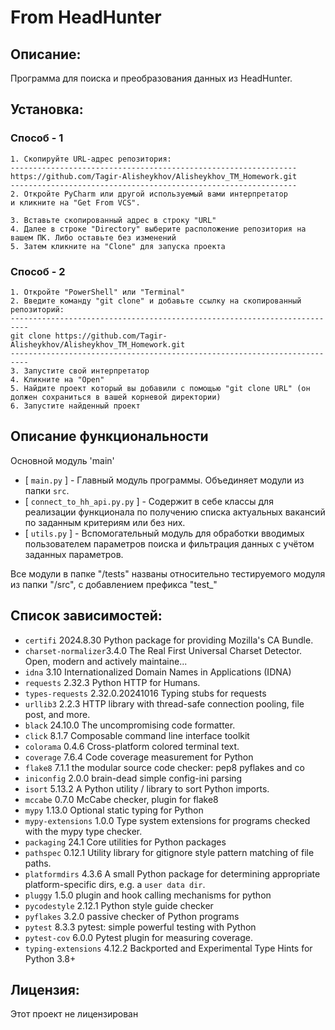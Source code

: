 #  From HeadHunter

## Описание:
Программа для поиска и преобразования данных из HeadHunter.

## Установка:

### Способ - 1
```
1. Скопируйте URL-адрес репозитория:
----------------------------------------------------------------
https://github.com/Tagir-Alisheykhov/Alisheykhov_TM_Homework.git
----------------------------------------------------------------
2. Откройте PyCharm или другой используемый вами интерпретатор
и кликните на "Get From VCS".

3. Вставьте скопированный адрес в строку "URL"
4. Далее в строке "Directory" выберите расположение репозитория на вашем ПК. Либо оставьте без изменений
5. Затем кликните на "Clone" для запуска проекта
```
### Способ - 2
```
1. Откройте "PowerShell" или "Terminal"
2. Введите команду "git clone" и добавьте ссылку на скопированный репозиторий:
--------------------------------------------------------------------------
git clone https://github.com/Tagir-Alisheykhov/Alisheykhov_TM_Homework.git
--------------------------------------------------------------------------
3. Запустите свой интерпретатор
4. Кликните на "Open"  
5. Найдите проект который вы добавили с помощью "git clone URL" (он должен сохраниться в вашей корневой директории)
6. Запустите найденный проект
```

## Описание функциональности

Основной модуль 'main'
- [ `main.py` ] - Главный модуль программы. Объединяет модули из папки `src`. 
- [ `connect_to_hh_api.py.py` ] - Содержит в себе классы для реализации функционала по получению списка актуальных вакансий
по заданным критериям или без них.
- [ `utils.py` ] - Вспомогательный модуль для обработки вводимых пользователем параметров поиска и фильтрация данных 
с учётом заданных параметров.

Все модули в папке "/tests" названы относительно тестируемого модуля из папки "/src", с добавлением префикса "test_"

## Список зависимостей:
- `certifi`           2024.8.30 Python package for providing Mozilla's CA Bundle.
- `charset-normalizer`3.4.0 The Real First Universal Charset Detector. Open, modern and actively maintaine...
- `idna`              3.10  Internationalized Domain Names in Applications (IDNA)
- `requests`          2.32.3 Python HTTP for Humans.
- `types-requests`    2.32.0.20241016 Typing stubs for requests
- `urllib3`           2.2.3 HTTP library with thread-safe connection pooling, file post, and more.
- `black`             24.10.0 The uncompromising code formatter.
- `click`             8.1.7  Composable command line interface toolkit
- `colorama`          0.4.6  Cross-platform colored terminal text.
- `coverage`          7.6.4  Code coverage measurement for Python
- `flake8`            7.1.1  the modular source code checker: pep8 pyflakes and co
- `iniconfig`         2.0.0  brain-dead simple config-ini parsing
- `isort`             5.13.2 A Python utility / library to sort Python imports.
- `mccabe`            0.7.0  McCabe checker, plugin for flake8
- `mypy`              1.13.0 Optional static typing for Python
- `mypy-extensions`   1.0.0  Type system extensions for programs checked with the mypy type checker.
- `packaging`         24.1   Core utilities for Python packages
- `pathspec`          0.12.1 Utility library for gitignore style pattern matching of file paths.
- `platformdirs`      4.3.6  A small Python package for determining appropriate platform-specific dirs, e.g. a `user data dir`.
- `pluggy`            1.5.0  plugin and hook calling mechanisms for python
- `pycodestyle`       2.12.1 Python style guide checker
- `pyflakes`          3.2.0  passive checker of Python programs
- `pytest`            8.3.3  pytest: simple powerful testing with Python
- `pytest-cov`        6.0.0  Pytest plugin for measuring coverage.
- `typing-extensions` 4.12.2 Backported and Experimental Type Hints for Python 3.8+


## Лицензия:
Этот проект не лицензирован